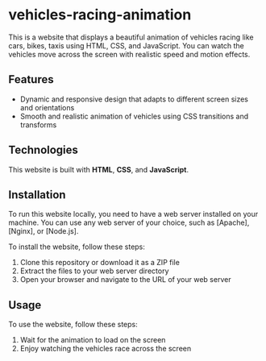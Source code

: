 # vehicles-racing-animation

This is a website that displays a beautiful animation of vehicles racing like cars, bikes, taxis using HTML, CSS, and JavaScript. You can watch the vehicles move across the screen with realistic speed and motion effects.

## Features

- Dynamic and responsive design that adapts to different screen sizes and orientations
- Smooth and realistic animation of vehicles using CSS transitions and transforms

## Technologies

This website is built with **HTML**, **CSS**, and **JavaScript**.

## Installation

To run this website locally, you need to have a web server installed on your machine. You can use any web server of your choice, such as [Apache], [Nginx], or [Node.js].

To install the website, follow these steps:

1. Clone this repository or download it as a ZIP file
2. Extract the files to your web server directory
3. Open your browser and navigate to the URL of your web server

## Usage

To use the website, follow these steps:

1. Wait for the animation to load on the screen
2. Enjoy watching the vehicles race across the screen
